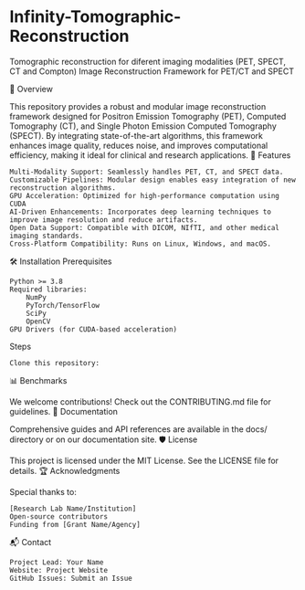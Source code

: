 # Infinity-Tomographic-Reconstruction
Tomographic reconstruction for diferent imaging modalities (PET, SPECT, CT and Compton)
Image Reconstruction Framework for PET/CT and SPECT

🚀 Overview

This repository provides a robust and modular image reconstruction framework designed for Positron Emission Tomography (PET), Computed Tomography (CT), and Single Photon Emission Computed Tomography (SPECT). By integrating state-of-the-art algorithms, this framework enhances image quality, reduces noise, and improves computational efficiency, making it ideal for clinical and research applications.
🧩 Features

    Multi-Modality Support: Seamlessly handles PET, CT, and SPECT data.
    Customizable Pipelines: Modular design enables easy integration of new reconstruction algorithms.
    GPU Acceleration: Optimized for high-performance computation using CUDA
    AI-Driven Enhancements: Incorporates deep learning techniques to improve image resolution and reduce artifacts.
    Open Data Support: Compatible with DICOM, NIfTI, and other medical imaging standards.
    Cross-Platform Compatibility: Runs on Linux, Windows, and macOS.

🛠️ Installation
Prerequisites

    Python >= 3.8
    Required libraries:
        NumPy
        PyTorch/TensorFlow
        SciPy
        OpenCV
    GPU Drivers (for CUDA-based acceleration)

Steps

    Clone this repository:



📊 Benchmarks

We welcome contributions! Check out the CONTRIBUTING.md file for guidelines.
📖 Documentation

Comprehensive guides and API references are available in the docs/ directory or on our documentation site.
🛡️ License

This project is licensed under the MIT License. See the LICENSE file for details.
🏆 Acknowledgments

Special thanks to:

    [Research Lab Name/Institution]
    Open-source contributors
    Funding from [Grant Name/Agency]

📬 Contact

    Project Lead: Your Name
    Website: Project Website
    GitHub Issues: Submit an Issue
